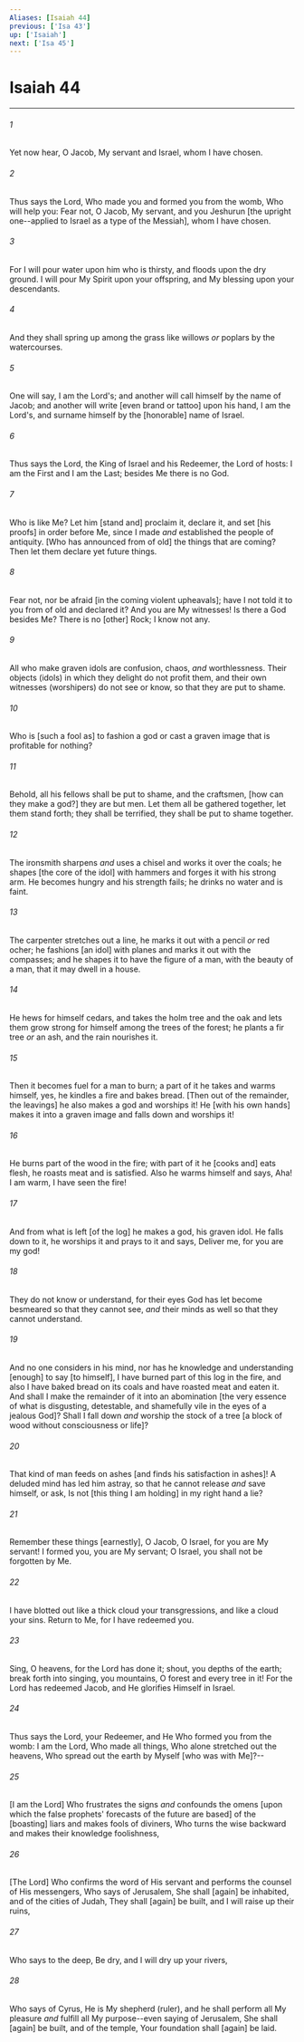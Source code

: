 ```yaml
---
Aliases: [Isaiah 44]
previous: ['Isa 43']
up: ['Isaiah']
next: ['Isa 45']
---
```

# Isaiah 44

***














###### 1 






Yet now hear, O Jacob, My servant and Israel, whom I have chosen. 













###### 2 






Thus says the Lord, Who made you and formed you from the womb, Who will help you: Fear not, O Jacob, My servant, and you Jeshurun [the upright one--applied to Israel as a type of the Messiah], whom I have chosen. 













###### 3 






For I will pour water upon him who is thirsty, and floods upon the dry ground. I will pour My Spirit upon your offspring, and My blessing upon your descendants. 













###### 4 






And they shall spring up among the grass like willows _or_ poplars by the watercourses. 













###### 5 






One will say, I am the Lord's; and another will call himself by the name of Jacob; and another will write [even brand or tattoo] upon his hand, I am the Lord's, and surname himself by the [honorable] name of Israel. 













###### 6 






Thus says the Lord, the King of Israel and his Redeemer, the Lord of hosts: I am the First and I am the Last; besides Me there is no God. 













###### 7 






Who is like Me? Let him [stand and] proclaim it, declare it, and set [his proofs] in order before Me, since I made _and_ established the people of antiquity. [Who has announced from of old] the things that are coming? Then let them declare yet future things. 













###### 8 






Fear not, nor be afraid [in the coming violent upheavals]; have I not told it to you from of old and declared it? And you are My witnesses! Is there a God besides Me? There is no [other] Rock; I know not any. 













###### 9 






All who make graven idols are confusion, chaos, _and_ worthlessness. Their objects (idols) in which they delight do not profit them, and their own witnesses (worshipers) do not see or know, so that they are put to shame. 













###### 10 






Who is [such a fool as] to fashion a god or cast a graven image that is profitable for nothing? 













###### 11 






Behold, all his fellows shall be put to shame, and the craftsmen, [how can they make a god?] they are but men. Let them all be gathered together, let them stand forth; they shall be terrified, they shall be put to shame together. 













###### 12 






The ironsmith sharpens _and_ uses a chisel and works it over the coals; he shapes [the core of the idol] with hammers and forges it with his strong arm. He becomes hungry and his strength fails; he drinks no water and is faint. 













###### 13 






The carpenter stretches out a line, he marks it out with a pencil _or_ red ocher; he fashions [an idol] with planes and marks it out with the compasses; and he shapes it to have the figure of a man, with the beauty of a man, that it may dwell in a house. 













###### 14 






He hews for himself cedars, and takes the holm tree and the oak and lets them grow strong for himself among the trees of the forest; he plants a fir tree _or_ an ash, and the rain nourishes it. 













###### 15 






Then it becomes fuel for a man to burn; a part of it he takes and warms himself, yes, he kindles a fire and bakes bread. [Then out of the remainder, the leavings] he also makes a god and worships it! He [with his own hands] makes it into a graven image and falls down and worships it! 













###### 16 






He burns part of the wood in the fire; with part of it he [cooks and] eats flesh, he roasts meat and is satisfied. Also he warms himself and says, Aha! I am warm, I have seen the fire! 













###### 17 






And from what is left [of the log] he makes a god, his graven idol. He falls down to it, he worships it and prays to it and says, Deliver me, for you are my god! 













###### 18 






They do not know or understand, for their eyes God has let become besmeared so that they cannot see, _and_ their minds as well so that they cannot understand. 













###### 19 






And no one considers in his mind, nor has he knowledge and understanding [enough] to say [to himself], I have burned part of this log in the fire, and also I have baked bread on its coals and have roasted meat and eaten it. And shall I make the remainder of it into an abomination [the very essence of what is disgusting, detestable, and shamefully vile in the eyes of a jealous God]? Shall I fall down _and_ worship the stock of a tree [a block of wood without consciousness or life]? 













###### 20 






That kind of man feeds on ashes [and finds his satisfaction in ashes]! A deluded mind has led him astray, so that he cannot release _and_ save himself, or ask, Is not [this thing I am holding] in my right hand a lie? 













###### 21 






Remember these things [earnestly], O Jacob, O Israel, for you are My servant! I formed you, you are My servant; O Israel, you shall not be forgotten by Me. 













###### 22 






I have blotted out like a thick cloud your transgressions, and like a cloud your sins. Return to Me, for I have redeemed you. 













###### 23 






Sing, O heavens, for the Lord has done it; shout, you depths of the earth; break forth into singing, you mountains, O forest and every tree in it! For the Lord has redeemed Jacob, and He glorifies Himself in Israel. 













###### 24 






Thus says the Lord, your Redeemer, and He Who formed you from the womb: I am the Lord, Who made all things, Who alone stretched out the heavens, Who spread out the earth by Myself [who was with Me]?-- 













###### 25 






[I am the Lord] Who frustrates the signs _and_ confounds the omens [upon which the false prophets' forecasts of the future are based] of the [boasting] liars and makes fools of diviners, Who turns the wise backward and makes their knowledge foolishness, 













###### 26 






[The Lord] Who confirms the word of His servant and performs the counsel of His messengers, Who says of Jerusalem, She shall [again] be inhabited, and of the cities of Judah, They shall [again] be built, and I will raise up their ruins, 













###### 27 






Who says to the deep, Be dry, and I will dry up your rivers, 













###### 28 






Who says of Cyrus, He is My shepherd (ruler), and he shall perform all My pleasure _and_ fulfill all My purpose--even saying of Jerusalem, She shall [again] be built, and of the temple, Your foundation shall [again] be laid.
